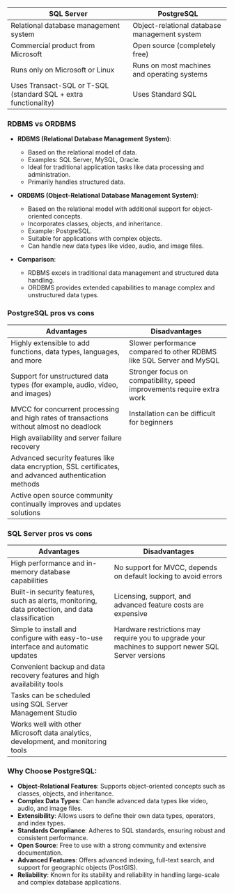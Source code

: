 | **SQL Server**                                                  | **PostgreSQL**                               |
| --------------------------------------------------------------- | -------------------------------------------- |
| Relational database management system                           | Object-relational database management system |
| Commercial product from Microsoft                               | Open source (completely free)                |
| Runs only on Microsoft or Linux                                 | Runs on most machines and operating systems  |
| Uses Transact-SQL or T-SQL (standard SQL + extra functionality) | Uses Standard SQL                            |

### RDBMS vs ORDBMS
- **RDBMS (Relational Database Management System)**:
  - Based on the relational model of data.
  - Examples: SQL Server, MySQL, Oracle.
  - Ideal for traditional application tasks like data processing and administration.
  - Primarily handles structured data.

- **ORDBMS (Object-Relational Database Management System)**:
  - Based on the relational model with additional support for object-oriented concepts.
  - Incorporates classes, objects, and inheritance.
  - Example: PostgreSQL.
  - Suitable for applications with complex objects.
  - Can handle new data types like video, audio, and image files.

- **Comparison**:
  - RDBMS excels in traditional data management and structured data handling.
  - ORDBMS provides extended capabilities to manage complex and unstructured data types.

### PostgreSQL pros vs cons
| **Advantages**                                                                                         | **Disadvantages**                                                      |
| ------------------------------------------------------------------------------------------------------ | ---------------------------------------------------------------------- |
| Highly extensible to add functions, data types, languages, and more                                    | Slower performance compared to other RDBMS like SQL Server and MySQL   |
| Support for unstructured data types (for example, audio, video, and images)                            | Stronger focus on compatibility, speed improvements require extra work |
| MVCC for concurrent processing and high rates of transactions without almost no deadlock               | Installation can be difficult for beginners                            |
| High availability and server failure recovery                                                          |                                                                        |
| Advanced security features like data encryption, SSL certificates, and advanced authentication methods |                                                                        |
| Active open source community continually improves and updates solutions                                |                                                                        |

### SQL Server pros vs cons
| **Advantages**                                                                                   | **Disadvantages**                                                                                   |
| ------------------------------------------------------------------------------------------------ | --------------------------------------------------------------------------------------------------- |
| High performance and in-memory database capabilities                                             | No support for MVCC, depends on default locking to avoid errors                                     |
| Built-in security features, such as alerts, monitoring, data protection, and data classification | Licensing, support, and advanced feature costs are expensive                                        |
| Simple to install and configure with easy-to-use interface and automatic updates                 | Hardware restrictions may require you to upgrade your machines to support newer SQL Server versions |
| Convenient backup and data recovery features and high availability tools                         |                                                                                                     |
| Tasks can be scheduled using SQL Server Management Studio                                        |                                                                                                     |
| Works well with other Microsoft data analytics, development, and monitoring tools                |                                                                                                     |
### **Why Choose PostgreSQL**:
  - **Object-Relational Features**: Supports object-oriented concepts such as classes, objects, and inheritance.
  - **Complex Data Types**: Can handle advanced data types like video, audio, and image files.
  - **Extensibility**: Allows users to define their own data types, operators, and index types.
  - **Standards Compliance**: Adheres to SQL standards, ensuring robust and consistent performance.
  - **Open Source**: Free to use with a strong community and extensive documentation.
  - **Advanced Features**: Offers advanced indexing, full-text search, and support for geographic objects (PostGIS).
  - **Reliability**: Known for its stability and reliability in handling large-scale and complex database applications.